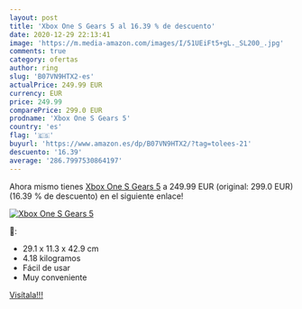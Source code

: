 ```yaml
---
layout: post
title: 'Xbox One S Gears 5 al 16.39 % de descuento'
date: 2020-12-29 22:13:41
image: 'https://m.media-amazon.com/images/I/51UEiFt5+gL._SL200_.jpg'
comments: true
category: ofertas
author: ring
slug: 'B07VN9HTX2-es'
actualPrice: 249.99 EUR
currency: EUR
price: 249.99
comparePrice: 299.0 EUR
prodname: 'Xbox One S Gears 5'
country: 'es'
flag: '🇪🇸'
buyurl: 'https://www.amazon.es/dp/B07VN9HTX2/?tag=tolees-21'
descuento: '16.39'
average: '286.7997530864197'
---
```


Ahora mismo tienes [Xbox One S Gears 5](https://www.amazon.es/dp/B07VN9HTX2/?tag=tolees-21) a 249.99 EUR (original: 299.0 EUR) (16.39 %  de descuento) en el siguiente enlace!

[![Xbox One S Gears 5](https://m.media-amazon.com/images/I/51UEiFt5+gL._SL200_.jpg)](https://www.amazon.es/dp/B07VN9HTX2/?tag=tolees-21)

🔎:

- 29.1 x 11.3 x 42.9 cm
- 4.18 kilogramos
- Fácil de usar
- Muy conveniente

[Visítala!!!](https://www.amazon.es/dp/B07VN9HTX2/?tag=tolees-21)
